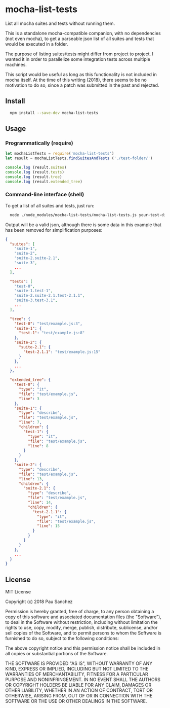# mocha-list-tests

List all mocha suites and tests without running them.

This is a standalone mocha-compatible companion, with no dependencies (not even mocha), to get a parseable json list of all suites and tests that would be executed in a folder.

The purpose of listing suites/tests might differ from project to project. I wanted it in order to parallelize some integration tests across multiple machines.

This script would be useful as long as this functionality is not included in mocha itself. At the time of this writing (2018), there seems to be no motivation to do so, since a patch was submitted in the past and rejected.

## Install

```sh
  npm install --save-dev mocha-list-tests
```

## Usage

### Programmatically (require)

```javascript
let mochaListTests = require('mocha-list-tests')
let result = mochaListTests.findSuitesAndTests ('./test-folder/')

console.log (result.suites)
console.log (result.tests)
console.log (result.tree)
console.log (result.extended_tree)
```

### Command-line interface (shell)

To get a list of all suites and tests, just run:

```sh
  node ./node_modules/mocha-list-tests/mocha-list-tests.js your-test-dir/
```

Output will be a valid json, although there is some data in this example that
has been removed for simplification purposes:

```json
{
  "suites": [
    "suite-1",
    "suite-2",
    "suite-2.suite-2.1",
    "suite-3",
    ...
  ],

  "tests": [
    "test-0",
    "suite-1.test-1",
    "suite-2.suite-2.1.test-2.1.1",
    "suite-3.test-3.1",
    ...
  ],

  "tree": {
    "test-0": "test/example.js:3",
    "suite-1": {
      "test-1": "test/example.js:8"
    },
    "suite-2": {
      "suite-2.1": {
        "test-2.1.1": "test/example.js:15"
      }
    },
    ...
  },

  "extended_tree": {
    "test-0": {
      "type": "it",
      "file": "test/example.js",
      "line": 3
    },
    "suite-1": {
      "type": "describe",
      "file": "test/example.js",
      "line": 7,
      "children": {
        "test-1": {
          "type": "it",
          "file": "test/example.js",
          "line": 8
        }
      }
    },
    "suite-2": {
      "type": "describe",
      "file": "test/example.js",
      "line": 13,
      "children": {
        "suite-2.1": {
          "type": "describe",
          "file": "test/example.js",
          "line": 14,
          "children": {
            "test-2.1.1": {
              "type": "it",
              "file": "test/example.js",
              "line": 15
            }
          }
        }
      }
    },
    ...
  }
}
```

## License

MIT License

Copyright (c) 2018 Pau Sanchez

Permission is hereby granted, free of charge, to any person obtaining a copy
of this software and associated documentation files (the "Software"), to deal
in the Software without restriction, including without limitation the rights
to use, copy, modify, merge, publish, distribute, sublicense, and/or sell
copies of the Software, and to permit persons to whom the Software is
furnished to do so, subject to the following conditions:

The above copyright notice and this permission notice shall be included in all
copies or substantial portions of the Software.

THE SOFTWARE IS PROVIDED "AS IS", WITHOUT WARRANTY OF ANY KIND, EXPRESS OR
IMPLIED, INCLUDING BUT NOT LIMITED TO THE WARRANTIES OF MERCHANTABILITY,
FITNESS FOR A PARTICULAR PURPOSE AND NONINFRINGEMENT. IN NO EVENT SHALL THE
AUTHORS OR COPYRIGHT HOLDERS BE LIABLE FOR ANY CLAIM, DAMAGES OR OTHER
LIABILITY, WHETHER IN AN ACTION OF CONTRACT, TORT OR OTHERWISE, ARISING FROM,
OUT OF OR IN CONNECTION WITH THE SOFTWARE OR THE USE OR OTHER DEALINGS IN THE
SOFTWARE.